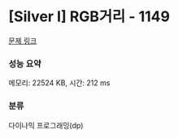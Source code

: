 # [Silver I] RGB거리 - 1149 

[문제 링크](https://www.acmicpc.net/problem/1149) 

### 성능 요약

메모리: 22524 KB, 시간: 212 ms

### 분류

다이나믹 프로그래밍(dp)

